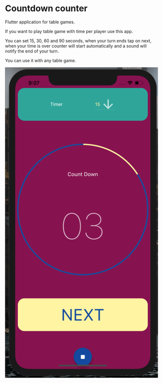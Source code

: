# Countdown counter 

Flutter application for table games.

If you want to play table game with time per player use this app.

You can set 15, 30, 60 and 90 seconds, when your turn ends tap on next, when your time is over counter will start automatically and a sound will notify the end of your turn.

You can use it with any table game.

![Image](./appImage.png)
